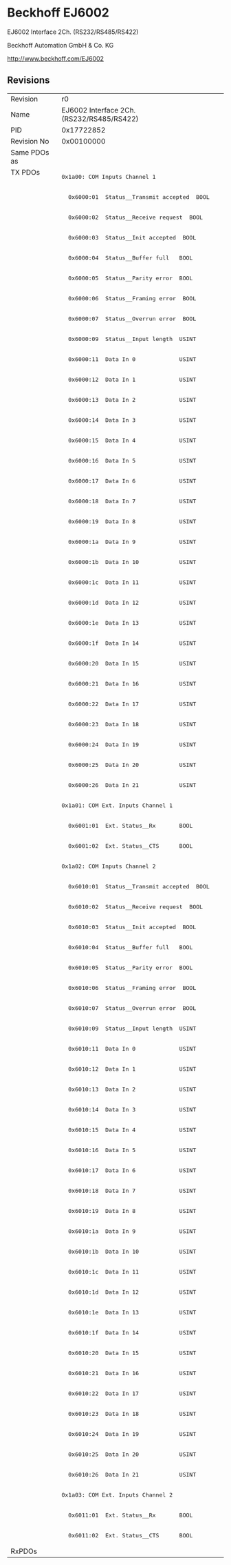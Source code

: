 # Beckhoff EJ6002

EJ6002 Interface 2Ch. (RS232/RS485/RS422)

Beckhoff Automation GmbH & Co. KG

http://www.beckhoff.com/EJ6002

## Revisions
<table>
<tr>
<td>Revision</td>
<td>r0</td>
</tr>
<tr>
<td>Name</td>
<td>EJ6002 Interface 2Ch. (RS232/RS485/RS422)</td>
</tr>
<tr>
<td>PID</td>
<td>0x17722852</td>
</tr>
<tr>
<td>Revision No</td>
<td>0x00100000</td>
</tr>
<tr>
<td>Same PDOs as</td>
<td></td>
</tr>
<tr>
<td rowspan=68 valign=top>TX PDOs</td>
<td><pre>0x1a00: COM Inputs Channel 1</pre></td>
<td></td>
</tr>
<tr>
<td><pre>  0x6000:01  Status__Transmit accepted  BOOL</pre></td>
</tr>
<tr>
<td><pre>  0x6000:02  Status__Receive request  BOOL</pre></td>
</tr>
<tr>
<td><pre>  0x6000:03  Status__Init accepted  BOOL</pre></td>
</tr>
<tr>
<td><pre>  0x6000:04  Status__Buffer full   BOOL</pre></td>
</tr>
<tr>
<td><pre>  0x6000:05  Status__Parity error  BOOL</pre></td>
</tr>
<tr>
<td><pre>  0x6000:06  Status__Framing error  BOOL</pre></td>
</tr>
<tr>
<td><pre>  0x6000:07  Status__Overrun error  BOOL</pre></td>
</tr>
<tr>
<td><pre>  0x6000:09  Status__Input length  USINT</pre></td>
</tr>
<tr>
<td><pre>  0x6000:11  Data In 0             USINT</pre></td>
</tr>
<tr>
<td><pre>  0x6000:12  Data In 1             USINT</pre></td>
</tr>
<tr>
<td><pre>  0x6000:13  Data In 2             USINT</pre></td>
</tr>
<tr>
<td><pre>  0x6000:14  Data In 3             USINT</pre></td>
</tr>
<tr>
<td><pre>  0x6000:15  Data In 4             USINT</pre></td>
</tr>
<tr>
<td><pre>  0x6000:16  Data In 5             USINT</pre></td>
</tr>
<tr>
<td><pre>  0x6000:17  Data In 6             USINT</pre></td>
</tr>
<tr>
<td><pre>  0x6000:18  Data In 7             USINT</pre></td>
</tr>
<tr>
<td><pre>  0x6000:19  Data In 8             USINT</pre></td>
</tr>
<tr>
<td><pre>  0x6000:1a  Data In 9             USINT</pre></td>
</tr>
<tr>
<td><pre>  0x6000:1b  Data In 10            USINT</pre></td>
</tr>
<tr>
<td><pre>  0x6000:1c  Data In 11            USINT</pre></td>
</tr>
<tr>
<td><pre>  0x6000:1d  Data In 12            USINT</pre></td>
</tr>
<tr>
<td><pre>  0x6000:1e  Data In 13            USINT</pre></td>
</tr>
<tr>
<td><pre>  0x6000:1f  Data In 14            USINT</pre></td>
</tr>
<tr>
<td><pre>  0x6000:20  Data In 15            USINT</pre></td>
</tr>
<tr>
<td><pre>  0x6000:21  Data In 16            USINT</pre></td>
</tr>
<tr>
<td><pre>  0x6000:22  Data In 17            USINT</pre></td>
</tr>
<tr>
<td><pre>  0x6000:23  Data In 18            USINT</pre></td>
</tr>
<tr>
<td><pre>  0x6000:24  Data In 19            USINT</pre></td>
</tr>
<tr>
<td><pre>  0x6000:25  Data In 20            USINT</pre></td>
</tr>
<tr>
<td><pre>  0x6000:26  Data In 21            USINT</pre></td>
</tr>
<tr>
<td><pre>0x1a01: COM Ext. Inputs Channel 1</pre></td>
</tr>
<tr>
<td><pre>  0x6001:01  Ext. Status__Rx       BOOL</pre></td>
</tr>
<tr>
<td><pre>  0x6001:02  Ext. Status__CTS      BOOL</pre></td>
</tr>
<tr>
<td><pre>0x1a02: COM Inputs Channel 2</pre></td>
</tr>
<tr>
<td><pre>  0x6010:01  Status__Transmit accepted  BOOL</pre></td>
</tr>
<tr>
<td><pre>  0x6010:02  Status__Receive request  BOOL</pre></td>
</tr>
<tr>
<td><pre>  0x6010:03  Status__Init accepted  BOOL</pre></td>
</tr>
<tr>
<td><pre>  0x6010:04  Status__Buffer full   BOOL</pre></td>
</tr>
<tr>
<td><pre>  0x6010:05  Status__Parity error  BOOL</pre></td>
</tr>
<tr>
<td><pre>  0x6010:06  Status__Framing error  BOOL</pre></td>
</tr>
<tr>
<td><pre>  0x6010:07  Status__Overrun error  BOOL</pre></td>
</tr>
<tr>
<td><pre>  0x6010:09  Status__Input length  USINT</pre></td>
</tr>
<tr>
<td><pre>  0x6010:11  Data In 0             USINT</pre></td>
</tr>
<tr>
<td><pre>  0x6010:12  Data In 1             USINT</pre></td>
</tr>
<tr>
<td><pre>  0x6010:13  Data In 2             USINT</pre></td>
</tr>
<tr>
<td><pre>  0x6010:14  Data In 3             USINT</pre></td>
</tr>
<tr>
<td><pre>  0x6010:15  Data In 4             USINT</pre></td>
</tr>
<tr>
<td><pre>  0x6010:16  Data In 5             USINT</pre></td>
</tr>
<tr>
<td><pre>  0x6010:17  Data In 6             USINT</pre></td>
</tr>
<tr>
<td><pre>  0x6010:18  Data In 7             USINT</pre></td>
</tr>
<tr>
<td><pre>  0x6010:19  Data In 8             USINT</pre></td>
</tr>
<tr>
<td><pre>  0x6010:1a  Data In 9             USINT</pre></td>
</tr>
<tr>
<td><pre>  0x6010:1b  Data In 10            USINT</pre></td>
</tr>
<tr>
<td><pre>  0x6010:1c  Data In 11            USINT</pre></td>
</tr>
<tr>
<td><pre>  0x6010:1d  Data In 12            USINT</pre></td>
</tr>
<tr>
<td><pre>  0x6010:1e  Data In 13            USINT</pre></td>
</tr>
<tr>
<td><pre>  0x6010:1f  Data In 14            USINT</pre></td>
</tr>
<tr>
<td><pre>  0x6010:20  Data In 15            USINT</pre></td>
</tr>
<tr>
<td><pre>  0x6010:21  Data In 16            USINT</pre></td>
</tr>
<tr>
<td><pre>  0x6010:22  Data In 17            USINT</pre></td>
</tr>
<tr>
<td><pre>  0x6010:23  Data In 18            USINT</pre></td>
</tr>
<tr>
<td><pre>  0x6010:24  Data In 19            USINT</pre></td>
</tr>
<tr>
<td><pre>  0x6010:25  Data In 20            USINT</pre></td>
</tr>
<tr>
<td><pre>  0x6010:26  Data In 21            USINT</pre></td>
</tr>
<tr>
<td><pre>0x1a03: COM Ext. Inputs Channel 2</pre></td>
</tr>
<tr>
<td><pre>  0x6011:01  Ext. Status__Rx       BOOL</pre></td>
</tr>
<tr>
<td><pre>  0x6011:02  Ext. Status__CTS      BOOL</pre></td>
</tr>
<tr>
<td>RxPDOs</td>
<td></td>
</tr>
</table>
